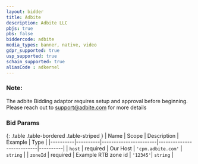 ```yaml
---
layout: bidder
title: Adbite
description: Adbite LLC
pbjs: true
pbs: false
biddercode: adbite
media_types: banner, native, video
gdpr_supported: true
usp_supported: true
schain_supported: true
aliasCode : adkernel
---
```


### Note:

The adbite Bidding adaptor requires setup and approval before beginning. Please reach out to <support@adbite.com> for more details

### Bid Params

{: .table .table-bordered .table-striped }
| Name     | Scope    | Description           | Example                   | Type     |
|----------|----------|-----------------------|---------------------------|----------|
| `host`   | required | Our Host | `'cpm.adbite.com'` | `string` |
| `zoneId` | required | Example RTB zone id           | `'12345'`| `string` |
